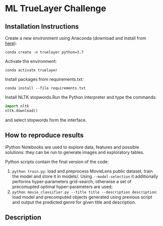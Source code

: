 # ML TrueLayer Challenge

## Installation Instructions

Create a new environment using Anaconda (download and install from [here](https://www.anaconda.com/distribution/)):

```
conda create -n truelayer python=3.7
```

Activate the environment:

```
conda activate truelayer
```

Install packages from requirements.txt:

```
conda install --file requirements.txt
```

Install NLTK stopwords.Run the Python interpreter and type the commands:

```python
import nltk
nltk.download()
```

and select stopwords form the interface.

## How to reproduce results

IPython Notebooks are used to explore data, features and possible solutions: they can be run to generate images and exploratory tables.

Python scripts contain the final version of the code:
1. ```python train.py```: load and preprocess MovieLens public dataset, train the model and store it in models/. Using  ```--model-selection``` it additionally performs hyper-parameters grid-search, otherwise a set of precomupted optimal hyper-parameters are used;
2. ```python movie_classifier.py --title title --description description```: load model and precomputed objects generated using previous script and output the predicted genre for given title and description.

## Description
